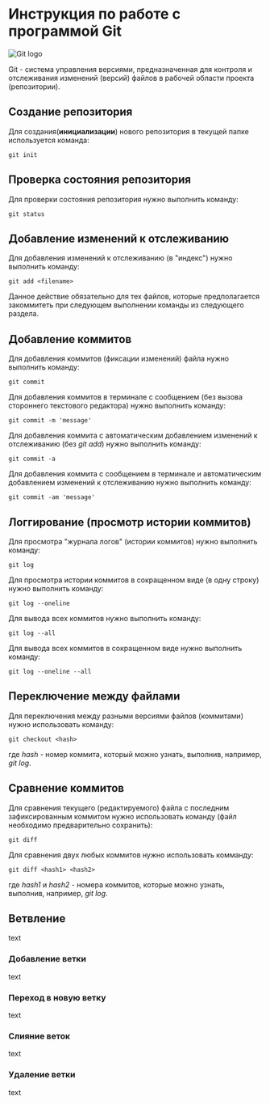 # Инструкция по работе с программой Git

![Git logo](git-logo.png)

Git - система управления версиями, предназначенная для контроля и отслеживания изменений (версий) файлов в рабочей области проекта (репозитории).

## Создание репозитория

Для создания(**инициализации**) нового репозитория в текущей папке используется команда:

    git init

## Проверка состояния репозитория

Для проверки состояния репозитория нужно выполнить команду:

    git status

## Добавление изменений к отслеживанию

Для добавления изменений к отслеживанию (в "индекс") нужно выполнить команду:

    git add <filename>

Данное действие обязательно для тех файлов, которые предполагается закоммитеть при следующем выполнении команды из следующего раздела.

## Добавление коммитов

Для добавления коммитов (фиксации изменений) файла нужно выполнить команду:

    git commit

Для добавления коммитов в терминале с сообщением (без вызова стороннего текстового редактора) нужно выполнить команду:

    git commit -m 'message'

Для добавления коммита с автоматическим добавлением изменений к отслеживанию (без *git add*) нужно выполнить команду:

    git commit -a

Для добавления коммита с сообщением в терминале и автоматическим добавлением изменений к отслеживанию нужно выполнить команду:

    git commit -am 'message'

## Логгирование (просмотр истории коммитов)

Для просмотра "журнала логов" (истории коммитов) нужно выполнить команду:

    git log

Для просмотра истории коммитов в сокращенном виде (в одну строку) нужно выполнить команду:

    git log --oneline

Для вывода всех коммитов нужно выполнить команду:

    git log --all

Для вывода всех коммитов в сокращенном виде нужно выполнить команду:

    git log --oneline --all

## Переключение между файлами

Для переключения между разными версиями файлов (коммитами) нужно использовать команду:

    git checkout <hash>

где *hash* - номер коммита, который можно узнать, выполнив, например, *git log*.

## Сравнение коммитов

Для сравнения текущего (редактируемого) файла с последним зафиксированным коммитом нужно использовать команду (файл необходимо предварительно сохранить):

    git diff

Для сравнения двух любых коммитов нужно использовать комманду:

    git diff <hash1> <hash2>

где *hash1* и *hash2* - номера коммитов, которые можно узнать, выполнив, например, *git log*.

## Ветвление

text

### Добавление ветки

text

### Переход в новую ветку

text

### Слияние веток

text

### Удаление ветки

text